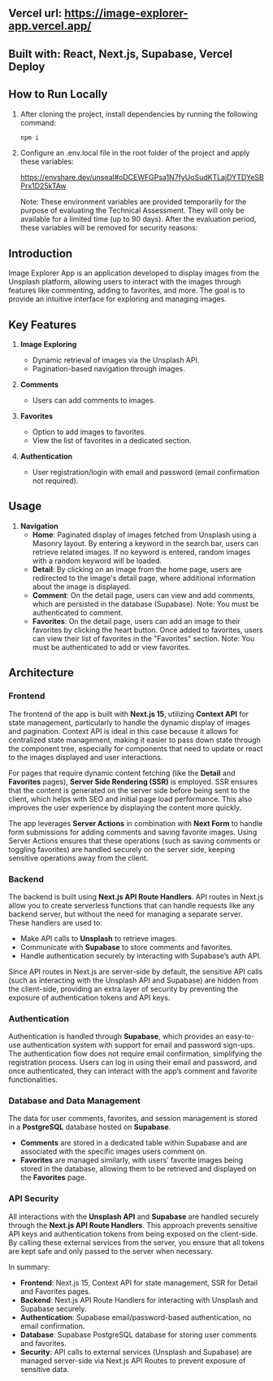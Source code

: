 ## Vercel url: https://image-explorer-app.vercel.app/

## Built with: React, Next.js, Supabase, Vercel Deploy

## How to Run Locally

1. After cloning the project, install dependencies by running the following command:

   ```bash
   npm i
   ```

2. Configure an .env.local file in the root folder of the project and apply these variables:

   https://envshare.dev/unseal#oDCEWFGPsa1N7fyUoSudKTLajDYTDYeSBPrx1D25kTAw

   Note: These environment variables are provided temporarily for the purpose of evaluating the Technical Assessment. They will only be available for a limited time (up to 90 days). After the evaluation period, these variables will be removed for security reasons:

## Introduction

Image Explorer App is an application developed to display images from the Unsplash platform, allowing users to interact with the images through features like commenting, adding to favorites, and more. The goal is to provide an intuitive interface for exploring and managing images.

## Key Features

1. **Image Exploring**
   - Dynamic retrieval of images via the Unsplash API.
   - Pagination-based navigation through images.

2. **Comments**
   - Users can add comments to images.

3. **Favorites**
   - Option to add images to favorites.
   - View the list of favorites in a dedicated section.

4. **Authentication**
   - User registration/login with email and password (email confirmation not required).

## Usage

1. **Navigation**
   - **Home**: Paginated display of images fetched from Unsplash using a Masonry layout. By entering a keyword in the search bar, users can retrieve related images. If no keyword is entered, random images with a random keyword will be loaded.
   - **Detail**: By clicking on an image from the home page, users are redirected to the image's detail page, where additional information about the image is displayed.
   - **Comment**: On the detail page, users can view and add comments, which are persisted in the database (Supabase). Note: You must be authenticated to comment.
   - **Favorites**: On the detail page, users can add an image to their favorites by clicking the heart button. Once added to favorites, users can view their list of favorites in the "Favorites" section. Note: You must be authenticated to add or view favorites.

## Architecture

### **Frontend**

The frontend of the app is built with **Next.js 15**, utilizing **Context API** for state management, particularly to handle the dynamic display of images and pagination. Context API is ideal in this case because it allows for centralized state management, making it easier to pass down state through the component tree, especially for components that need to update or react to the images displayed and user interactions.

For pages that require dynamic content fetching (like the **Detail** and **Favorites** pages), **Server Side Rendering (SSR)** is employed. SSR ensures that the content is generated on the server side before being sent to the client, which helps with SEO and initial page load performance. This also improves the user experience by displaying the content more quickly.

The app leverages **Server Actions** in combination with **Next Form** to handle form submissions for adding comments and saving favorite images. Using Server Actions ensures that these operations (such as saving comments or toggling favorites) are handled securely on the server side, keeping sensitive operations away from the client.

### **Backend**

The backend is built using **Next.js API Route Handlers**. API routes in Next.js allow you to create serverless functions that can handle requests like any backend server, but without the need for managing a separate server. These handlers are used to:

- Make API calls to **Unsplash** to retrieve images.
- Communicate with **Supabase** to store comments and favorites.
- Handle authentication securely by interacting with Supabase’s auth API.

Since API routes in Next.js are server-side by default, the sensitive API calls (such as interacting with the Unsplash API and Supabase) are hidden from the client-side, providing an extra layer of security by preventing the exposure of authentication tokens and API keys.

### **Authentication**

Authentication is handled through **Supabase**, which provides an easy-to-use authentication system with support for email and password sign-ups. The authentication flow does not require email confirmation, simplifying the registration process. Users can log in using their email and password, and once authenticated, they can interact with the app’s comment and favorite functionalities.

### **Database and Data Management**

The data for user comments, favorites, and session management is stored in a **PostgreSQL** database hosted on **Supabase**.

- **Comments** are stored in a dedicated table within Supabase and are associated with the specific images users comment on.
- **Favorites** are managed similarly, with users’ favorite images being stored in the database, allowing them to be retrieved and displayed on the **Favorites** page.

### **API Security**

All interactions with the **Unsplash API** and **Supabase** are handled securely through the **Next.js API Route Handlers**. This approach prevents sensitive API keys and authentication tokens from being exposed on the client-side. By calling these external services from the server, you ensure that all tokens are kept safe and only passed to the server when necessary.

In summary:

- **Frontend**: Next.js 15, Context API for state management, SSR for Detail and Favorites pages.
- **Backend**: Next.js API Route Handlers for interacting with Unsplash and Supabase securely.
- **Authentication**: Supabase email/password-based authentication, no email confirmation.
- **Database**: Supabase PostgreSQL database for storing user comments and favorites.
- **Security**: API calls to external services (Unsplash and Supabase) are managed server-side via Next.js API Routes to prevent exposure of sensitive data.
